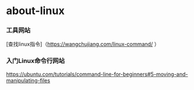 # about-linux

### 工具网站
[查找linux指令]（https://wangchujiang.com/linux-command/ ）


### 入门Linux命令行网站
https://ubuntu.com/tutorials/command-line-for-beginners#5-moving-and-manipulating-files
